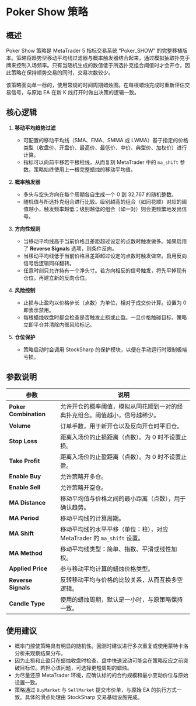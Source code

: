 # Poker Show 策略

## 概述

Poker Show 策略是 MetaTrader 5 指标交易系统 “Poker_SHOW” 的完整移植版本。策略将趋势型移动平均线过滤器与概率触发器结合起来，通过模拟抽取扑克手牌来控制入场频率。只有当随机生成的数值低于所选扑克组合阈值时才会开仓，因此策略在保持顺势交易的同时，交易次数较少。

该策略面向单一标的，使用常规的时间周期蜡烛图。在每根蜡烛完成时重新评估交易信号，与原始 EA 在新 K 线打开时做出决策的逻辑一致。

## 核心逻辑

1. **移动平均趋势过滤**
   - 可配置的移动平均线（SMA、EMA、SMMA 或 LWMA）基于指定的价格类型（收盘价、开盘价、最高价、最低价、中价、典型价、加权价）进行计算。
   - 指标可以向前平移若干根柱线，从而复刻 MetaTrader 中的 `ma_shift` 参数。策略始终使用上一根完整蜡烛的移动平均值。

2. **概率触发器**
   - 多头与空头方向在每个周期各自生成一个 0 到 32,767 的随机整数。
   - 随机值与所选扑克组合进行比较。级别越高的组合（如同花顺）对应的阈值越小，触发频率越低；级别越低的组合（如一对）则会更频繁地发出信号。

3. **方向性规则**
   - 当移动平均线高于当前价格且差距超过设定的点数时触发做多。如果启用了 **Reverse Signals** 选项，则条件反向。
   - 当移动平均线低于当前价格且差距超过设定的点数时触发做空。启用反向信号后逻辑同样翻转。
   - 任意时刻只允许持有一个净头寸。若方向相反的信号触发，将先平掉现有仓位，再建立新的反向仓位。

4. **风险控制**
   - 止损与止盈均以价格步长（点数）为单位，相对于成交价计算。设置为 0 即表示禁用。
   - 每根蜡烛收盘时都会检查是否触发止损或止盈。一旦价格触碰目标，策略立即平仓并清除内部风险标记。

5. **仓位保护**
   - 策略启动时会调用 StockSharp 的保护模块，以便在手动运行时限制极端亏损。

## 参数说明

| 参数 | 说明 |
|------|------|
| **Poker Combination** | 允许开仓的概率阈值，模拟从同花顺到一对的经典扑克组合。阈值越小，信号越稀少。 |
| **Volume** | 订单手数，用于新开仓以及反向开仓时平旧仓。 |
| **Stop Loss** | 距离入场价的止损距离（点数）。为 0 时不设置止损。 |
| **Take Profit** | 距离入场价的止盈距离（点数）。为 0 时不设置止盈。 |
| **Enable Buy** | 允许策略开多仓。 |
| **Enable Sell** | 允许策略开空仓。 |
| **MA Distance** | 移动平均值与价格之间的最小距离（点数），用于确认趋势。 |
| **MA Period** | 移动平均线的计算周期。 |
| **MA Shift** | 移动平均线的水平平移（单位：柱），对应 MetaTrader 的 `ma_shift` 设置。 |
| **MA Method** | 移动平均线类型：简单、指数、平滑或线性加权。 |
| **Applied Price** | 参与移动平均计算的蜡烛价格类型。 |
| **Reverse Signals** | 反转移动平均与价格的比较关系，从而互换多空逻辑。 |
| **Candle Type** | 使用的蜡烛周期，默认是一小时，与原策略保持一致。 |

## 使用建议

- 概率门控使策略具有明显的随机性。回测时建议进行多次重复或使用蒙特卡洛分析来观察结果分布。
- 因为止损和止盈只在蜡烛收盘时检查，盘中快速波动可能会在策略反应之前突破目标位。若担心该问题，可选择更短周期的蜡烛。
- 为尽量还原 MetaTrader 环境，应确认标的的合约规模和最小变动价位与原始设置一致。
- 策略通过 `BuyMarket` 与 `SellMarket` 提交市价单，与原始 EA 的执行方式一致。具体的滑点处理由 StockSharp 交易基础设施完成。
